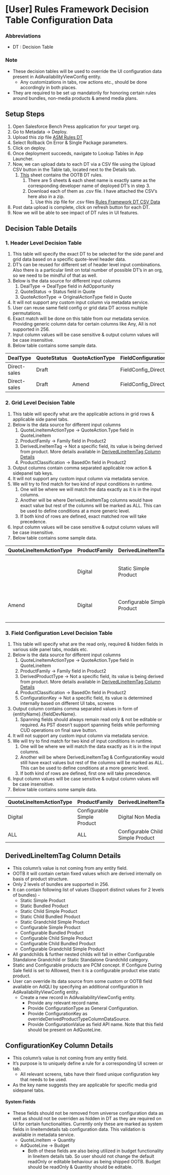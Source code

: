 # [User] Rules Framework Decision Table Configuration Data

### Abbreviations

* DT : Decision Table

### Note

* These decision tables will be used to override the UI configuration data present in AdAvailabilityViewConfig entity.
    * Any customizations in tabs, row actions etc., should be done accordingly in both places.
* They are required to be set up mandatorily for honoring certain rules around bundles, non-media products & amend media plans.

## Setup Steps

1. Open Salesforce Bench Press application for your target org.
2. Go to Metadata → Deploy.
3. Upload this zip file [ASM Rules DT](../zip-files/ASM_Rules_DT.zip)
4. Select Rollback On Error & Single Package parameters.
5. Click on deploy.
6. Once deployment succeeds, navigate to Lookup Tables in App Launcher.
7. Now, we can upload data to each DT via a CSV file using the Upload CSV button in the Table tab, located next to the Details tab.
    1. [This](../csv-files/256-ASMOOTBDecisionTableRules.xlsx) sheet contains the OOTB DT rules.
        1. There are 5 sheets & each sheet name is exactly same as the corresponding developer name of deployed DT’s in step 3.
        2. Download each of them as .csv file. I have attached the CSV’s here also in a zip.
            1. Use this zip file for .csv files [Rules Framework DT CSV Data](../zip-files/Rules_Framework_DT_CSV_Data.zip)
8. Post data upload is complete, click on refresh button for each DT.
9. Now we will be able to see impact of DT rules in UI features.

## Decision Table Details

### 1. Header Level Decision Table
1. This table will specify the exact DT to be selected for the side panel and grid data based on a specific quote-level header data.
2. DT’s can be reused for different set of header level input combinations. Also there is a particular limit on total number of possible DT’s in an org, so we need to be mindful of that as well.
3. Below is the data source for different input columns
    1. DealType → DealType field in AdOpportunity
    2. QuoteStatus → Status field in Quote
    3. QuoteActionType → OriginalActionType field in Quote
4. It will not support any custom input column via metadata service.
5. User can reuse same field config or grid data DT across multiple permutations.
6. Exact match will be done on this table from our metadata service. Providing generic column data for certain columns like Any, All is not supported in 256.
7. Input column values will be case sensitive & output column values will be case insensitive.
8. Below table contains some sample data.

| DealType     | QuoteStatus | QuoteActionType | FieldConfigurationDecisionTableAPIName      | GridDecisionTableAPIName           |
|--------------|-------------|------------------|----------------------------------------------|------------------------------------|
| Direct-sales | Draft       |                  | FieldConfig_Direct_DT                        | Grid_Direct_DT                     |
| Direct-sales | Draft       | Amend           | FieldConfig_Direct_Rejected_Amend_DT        | Grid_Direct_Rejected_Amend_DT      |

### 2. Grid Level Decision Table
1. This table will specify what are the applicable actions in grid rows & applicable side panel tabs.
2. Below is the data source for different input columns
    1. QuoteLineItemActionType → QuoteAction.Type field in QuoteLineItem
    2. ProductFamily → Family field in Product2
    3. DerivedLineItemTag → Not a specific field, its value is being derived from product. More details available in [DerivedLineItemTag Column Details](#derivedlineitemtag-column-details)
    4. ProductClassification → BasedOn field in Product2
3. Output columns contain comma separated applicable row action & sidepanel tab keys.
4. It will not support any custom input column via metadata service.
5. We will try to find match for two kind of input conditions in runtime.
    1. One will be where we will match the data exactly as it is in the input columns.
    2. Another will be where DerivedLineItemTag columns would have exact value but rest of the columns will be marked as ALL. This can be used to define conditions at a more generic level.
    3. If both kind of rows are defined, exact matched row will take precedence.
6. Input column values will be case sensitive & output column values will be case insensitive.
7. Below table contains some sample data.

| QuoteLineItemActionType | ProductFamily | DerivedLineItemTag          | ProductClassification | ApplicableActions | ApplicableTabs                                                 |
|-------------------------|---------------|-----------------------------|------------------------|------------------|----------------------------------------------------------------|
|                         | Digital       | Static Simple Product       | Digital Bann           | edit, clone, delete | lineitemdetails, attributes, creatives, targeting, delivery   |
| Amend                   | Digital       | Configurable Simple Product | Digital Audio          | edit, clone, delete | lineitemdetails, attributes, creatives, targeting, delivery   |


### 3. Field Configuration Level Decision Table
1. This table will specify what are the read only, required & hidden fields in various side panel tabs, modals etc.
2. Below is the data source for different input columns
    1. QuoteLineItemActionType → QuoteAction.Type field in QuoteLineItem
    2. ProductFamily → Family field in Product2
    3. DerivedProductType → Not a specific field, its value is being derived from product. More details available in [DerivedLineItemTag Column Details](#derivedlineitemtag-column-details)
    4. ProductClassification → BasedOn field in Product2
    5. ConfigurationKey → Not a specific field, its value is determined internally based on different UI tabs, screens
3. Output column contains comma separated values in form of {entityName}.{fieldDevName}.
    1. Spanning fields should always remain read only & not be editable or required. As PST doesn’t support spanning fields while performing CUD operations on final save button.
4. It will not support any custom input column via metadata service.
5. We will try to find match for two kind of input conditions in runtime.
    1. One will be where we will match the data exactly as it is in the input columns.
    2. Another will be where DerivedLineItemTag & ConfigurationKey would still have exact values but rest of the columns will be marked as ALL. This can be used to define conditions at a more generic level.
    3. If both kind of rows are defined, first one will take precedence.
6. Input column values will be case sensitive & output column values will be case insensitive.
7. Below table contains some sample data.

| QuoteLineItemActionType | ProductFamily             | DerivedLineItemTag              | ProductClassification | ConfigurationKey          | ReadOnlyFields                                                                                  | RequiredFields | HiddenFields                        |
|--------------------------|---------------------------|----------------------------------|------------------------|----------------------------|--------------------------------------------------------------------------------------------------|----------------|--------------------------------------|
| Digital                  | Configurable Simple Product | Digital Non Media              |                        | sidepanel-lineitemdetails | AdQuoteLine.PricingModel, QuoteLineItem.Quantity, AdQuoteLine.AdRequestedQuantity              |                | QuoteLineItem.Product2.Name         |
| ALL                      | ALL                       | Configurable Child Simple Product | ALL                  | sidepanel-lineitemdetails |                                                                                                  |                | QuoteLineItem.Product2.Name         |

## DerivedLineItemTag Column Details

* This column’s value is not coming from any entity field.
* OOTB it will contain certain fixed values which are derived internally on basis of product structure.
* Only 2 levels of bundles are supported in 256.
* It can contain following list of values (Support distinct values for 2 levels of bundles) -
    * Static Simple Product
    * Static Bundled Product
    * Static Child Simple Product
    * Static Child Bundled Product
    * Static Grandchild Simple Product
    * Configurable Simple Product
    * Configurable Bundled Product
    * Configurable Child Simple Product
    * Configurable Child Bundled Product
    * Configurable Grandchild Simple Product
* All grandchilds & further nested childs will fall in either Configurable Standalone Grandchild or Static Standalone Grandchild category.
* Static and Configurable products are PCM concept. If Configure During Sale field is set to Alllowed, then it is a configurable product else static product.
* User can override its data source from some custom or OOTB field available on AdQLI by specifying an additional configuration in AdAvailabilityViewConfig entity.
    * Create a new record in AdAvailabilityViewConfig entity.
        * Provide any relevant record name.
        * Provide ConfigurationType as General Configuration.
        * Provide ConfigurationKey as overrideDerivedProductTypeColumnDataSource.
        * Provide ConfigurationValue as field API name. Note that this field should be present on AdQuoteLine.

## ConfigurationKey Column Details

* This column’s value is not coming from any entity field.
* It’s purpose is to uniquely define a rule for a corresponding UI screen or tab.
    * All relevant screens, tabs have their fixed unique configuration key that needs to be used.
* As the key name suggests they are applicable for specific media grid sidepanel tabs.

#### System Fields

* These fields should not be removed from universe configuration data as well as should not be overriden as hidden in DT as they are required on UI for certain functionalities. Currently only these are marked as system fields in lineitemdetails tab configuration data. This validation is available in metadata service.
  * QuoteLineItem → Quantity
  * AdQuoteLine → Budget
    * Both of these fields are also being utilized in budget functionality in lineitem details tab. So user should not change the default readOnly or editable behaviour as being shipped OOTB. Budget should be readOnly & Quantity should be editable.
